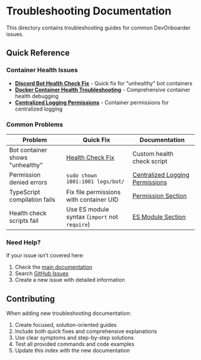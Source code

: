 # Troubleshooting Documentation

This directory contains troubleshooting guides for common DevOnboarder issues.

## Quick Reference

### Container Health Issues

- **[Discord Bot Health Check Fix](DISCORD_BOT_HEALTH_CHECK_FIX.md)** - Quick fix for "unhealthy" bot containers
- **[Docker Container Health Troubleshooting](DOCKER_CONTAINER_HEALTH_TROUBLESHOOTING.md)** - Comprehensive container health debugging
- **[Centralized Logging Permissions](CENTRALIZED_LOGGING_PERMISSIONS.md)** - Container permissions for centralized logging

### Common Problems

| Problem | Quick Fix | Documentation |
|---------|-----------|---------------|
| Bot container shows "unhealthy" | [Health Check Fix](DISCORD_BOT_HEALTH_CHECK_FIX.md) | Custom health check script |
| Permission denied errors | `sudo chown 1001:1001 logs/bot/` | [Centralized Logging Permissions](CENTRALIZED_LOGGING_PERMISSIONS.md) |
| TypeScript compilation fails | Fix file permissions with container UID | [Permission Section](DOCKER_CONTAINER_HEALTH_TROUBLESHOOTING.md#issue-2-file-permission-mismatches-with-volume-mounts) |
| Health check scripts fail | Use ES module syntax (`import` not `require`) | [ES Module Section](DOCKER_CONTAINER_HEALTH_TROUBLESHOOTING.md#issue-3-es-module-vs-commonjs-syntax) |

### Need Help?

If your issue isn't covered here:

1. Check the [main documentation](../README.md)
2. Search [GitHub Issues](https://github.com/theangrygamershowproductions/DevOnboarder/issues)
3. Create a new issue with detailed information

## Contributing

When adding new troubleshooting documentation:

1. Create focused, solution-oriented guides
2. Include both quick fixes and comprehensive explanations
3. Use clear symptoms and step-by-step solutions
4. Test all provided commands and code examples
5. Update this index with the new documentation
